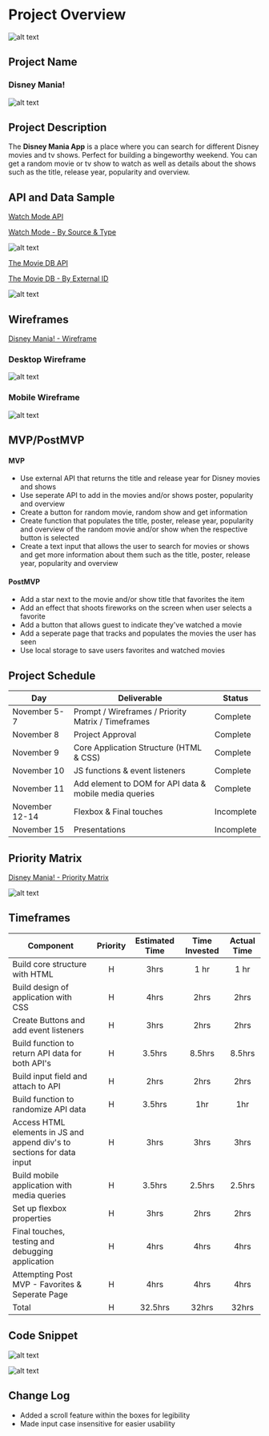 # Project Overview
![alt text][header]

[header]: https://i.ibb.co/Ky5rV8G/header-copy-2.png "Header"

## Project Name

### Disney Mania!

![alt text][titlelink]

[titlelink]: https://nath248.github.io/disney-mania/ "Title Link"

## Project Description

The **Disney Mania App** is a place where you can search for different Disney movies and tv shows. Perfect for building a bingeworthy weekend. You can get a random movie or tv show to watch as well as details about the shows such as the title, release year, popularity and overview.

## API and Data Sample
[Watch Mode API](https://api.watchmode.com/docs/#api-reference "Watch Mode API Homepage")

[Watch Mode - By Source & Type](https://api.watchmode.com/v1/list-titles/?apiKey={api-key}&source_ids={source_id}&types={types})

![alt text][apisnippet]

[apisnippet]: https://i.ibb.co/XVhntSC/Screen-Shot-2021-11-07-at-4-58-50-PM.png "API Snippet"


[The Movie DB API](https://developers.themoviedb.org/3/getting-started/introduction "The Movie DB API Homepage")

[The Movie DB - By External ID](https://api.themoviedb.org/3/find/{external_id}?api_key=<<api_key>>&language=en-US&external_source=imdb_id)

![alt text][apisnippet1]

[apisnippet1]: https://i.ibb.co/qNrdhNK/Screen-Shot-2021-11-07-at-5-00-16-PM.png "API Snippet"

## Wireframes
[Disney Mania! - Wireframe](https://www.figma.com/file/Eg5pRsDWEB5biwwltQlKY1/Disney-Mania!?node-id=0%3A1 "Wireframe")

### Desktop Wireframe
![alt text][wireframe]

[wireframe]: https://i.ibb.co/WtwLLZ4/Desktop-Wireframe.png "Desktop Wireframe"


### Mobile Wireframe
![alt text][wireframe1]

[wireframe1]: https://i.ibb.co/tCSTWhD/Mobile-Wireframe.png "Mobile Wireframe"

## MVP/PostMVP

#### MVP 

- Use external API that returns the title and release year for Disney movies and shows
- Use seperate API to add in the movies and/or shows poster, popularity and overview
- Create a button for random movie, random show and get information 
- Create function that populates the title, poster, release year, popularity and overview of the random movie and/or show when the respective button is selected
- Create a text input that allows the user to search for movies or shows and get more information about them such as the title, poster, release year, popularity and overview


#### PostMVP  

- Add a star next to the movie and/or show title that favorites the item
- Add an effect that shoots fireworks on the screen when user selects a favorite
- Add a button that allows guest to indicate they've watched a movie
- Add a seperate page that tracks and populates the movies the user has seen
- Use local storage to save users favorites and watched movies

## Project Schedule

|  Day | Deliverable | Status
|---|---| ---|
|November 5-7| Prompt / Wireframes / Priority Matrix / Timeframes | Complete
|November 8| Project Approval | Complete
|November 9| Core Application Structure (HTML & CSS) | Complete
|November 10| JS functions & event listeners | Complete
|November 11| Add element to DOM for API data & mobile media queries | Complete
|November 12-14| Flexbox & Final touches | Incomplete
|November 15| Presentations | Incomplete

## Priority Matrix

[Disney Mania! - Priority Matrix](https://www.figma.com/file/hjFkFS3bKokSszF4vy63fl/Priority-Matrix---Disney-Mania!?node-id=0%3A1 "Priority Matrix")


![alt text][prioritymatrix]

[prioritymatrix]: https://i.ibb.co/VSv7wwr/Priority-Matrix.png "Priority Matrix"

## Timeframes

| Component | Priority | Estimated Time | Time Invested | Actual Time |
| --- | :---: |  :---: | :---: | :---: |
| Build core structure with HTML | H | 3hrs| 1 hr | 1 hr |
| Build design of application with CSS | H | 4hrs| 2hrs | 2hrs |
| Create Buttons and add event listeners | H | 3hrs| 2hrs | 2hrs |
| Build function to return API data for both API's | H | 3.5hrs| 8.5hrs | 8.5hrs |
| Build input field and attach to API | H | 2hrs| 2hrs | 2hrs |
| Build function to randomize API data | H | 3.5hrs| 1hr | 1hr |
| Access HTML elements in JS and append div's to sections for data input | H | 3hrs| 3hrs | 3hrs |
| Build mobile application with media queries | H | 3.5hrs| 2.5hrs | 2.5hrs |
| Set up flexbox properties | H | 3hrs| 2hrs | 2hrs |
| Final touches, testing and debugging application | H | 4hrs| 4hrs | 4hrs |
| Attempting Post MVP - Favorites & Seperate Page | H | 4hrs| 4hrs | 4hrs |
| Total | H | 32.5hrs| 32hrs | 32hrs |

## Code Snippet

![alt text][codesnippet]

[codesnippet]: https://i.ibb.co/LnT3JKg/code-snippet.png "Code Snippet"
![alt text][codesnippet2]

[codesnippet2]: https://i.ibb.co/zH8VZjm/codesnippet2.png "Code Snippet"

## Change Log
- Added a scroll feature within the boxes for legibility
- Made input case insensitive for easier usability